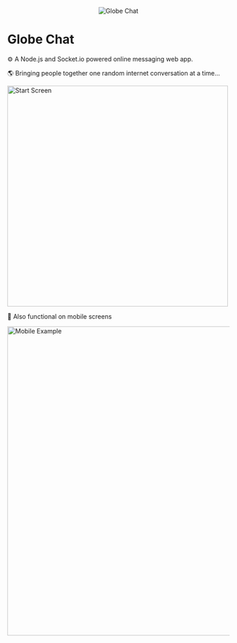 
<p align="center">
  <img alt="Globe Chat" src="https://res.cloudinary.com/dlskdxln3/image/upload/v1667230804/globechat/earthgifbackground_wit2vu.gif" />
</p>

# Globe Chat

⚙️ A Node.js and Socket.io powered online messaging web app.

🌎 Bringing people together one random internet conversation at a time...

<img alt="Start Screen" height="500" src="https://res.cloudinary.com/dlskdxln3/image/upload/v1667244971/globechat/Screenshot_2022-10-31_at_19.33.05_caubd3.png" />

📱 Also functional on mobile screens

<img alt="Mobile Example" height="700" src="https://res.cloudinary.com/dlskdxln3/image/upload/v1667244971/globechat/Screenshot_2022-10-31_at_19.35.47_ulf4sz.png" />
